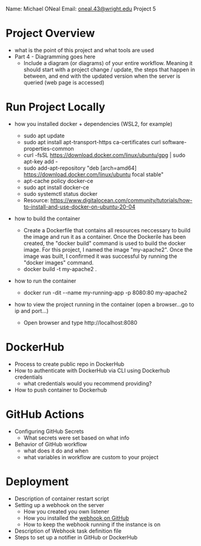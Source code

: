 Name: Michael ONeal
Email: oneal.43@wright.edu
Project 5

# Project Overview

- what is the point of this project and what tools are used
- Part 4 - Diagramming goes here
  - Include a diagram (or diagrams) of your entire workflow. Meaning it should start with a project change / update, the steps that happen in between, and end with the updated version when the server is queried (web page is accessed)

# Run Project Locally

- how you installed docker + dependencies (WSL2, for example)
  * sudo apt update
  * sudo apt install apt-transport-https ca-certificates curl software-properties-common
  * curl -fsSL https://download.docker.com/linux/ubuntu/gpg | sudo apt-key add -
  * sudo add-apt-repository "deb [arch=amd64] https://download.docker.com/linux/ubuntu focal stable"
  * apt-cache policy docker-ce
  * sudo apt install docker-ce
  * sudo systemctl status docker
  * Resource: https://www.digitalocean.com/community/tutorials/how-to-install-and-use-docker-on-ubuntu-20-04

- how to build the container
  * Create a Dockerfile that contains all resources neccessary to build the image and run it as a container. Once the Dockerile has been created, the "docker build" command is used to build the docker image. For this project, I named the image "my-apache2". Once the image was built, I confirmed it was successful by running the "docker images" command.
  * docker build -t my-apache2 .
- how to run the container
  * docker run -dit --name my-running-app -p 8080:80 my-apache2
- how to view the project running in the container (open a browser...go to ip and port...)
  * Open browser and type http://localhost:8080 
# DockerHub

- Process to create public repo in DockerHub
- How to authenticate with DockerHub via CLI using Dockerhub credentials
  - what credentials would you recommend providing?
- How to push container to Dockerhub

# GitHub Actions

- Configuring GitHub Secrets
  - What secrets were set based on what info
- Behavior of GitHub workflow
  - what does it do and when
  - what variables in workflow are custom to your project

# Deployment

- Description of container restart script
- Setting up a webhook on the server
  - How you created you own listener
  - How you installed the [webhook on GitHub](https://github.com/adnanh/webhook)
  - How to keep the webhook running if the instance is on
- Description of Webhook task definition file
- Steps to set up a notifier in GitHub or DockerHub

